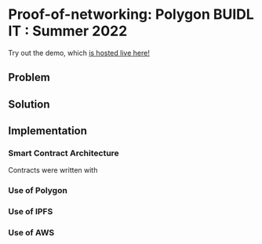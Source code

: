 # Proof-of-networking: Polygon BUIDL IT : Summer 2022

Try out the demo, which [is hosted live here!](https://ceramic.network/)

## Problem



## Solution



## Implementation


### Smart Contract Architecture

Contracts were written with 


### Use of Polygon



### Use of IPFS


### Use of AWS
